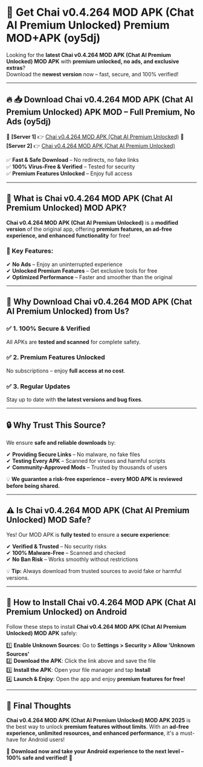 # 🚀 Get Chai v0.4.264 MOD APK (Chat   AI Premium Unlocked) Premium MOD+APK (oy5dj)  

Looking for the **latest Chai v0.4.264 MOD APK (Chat   AI Premium Unlocked) MOD APK** with **premium unlocked, no ads, and exclusive extras**?  
Download the **newest version** now – fast, secure, and 100% verified!  

---

## 🔥 📥 Download Chai v0.4.264 MOD APK (Chat   AI Premium Unlocked) APK MOD – Full Premium, No Ads (oy5dj)  

🔹 **[Server 1]** 👉 [Chai v0.4.264 MOD APK (Chat   AI Premium Unlocked)](https://apkcomod.com?title=Chai_v0.4.264_MOD_APK_(Chat___AI_Premium_Unlocked))  
🔹 **[Server 2]** 👉 [Chai v0.4.264 MOD APK (Chat   AI Premium Unlocked)](https://apkcomod.com?title=Chai_v0.4.264_MOD_APK_(Chat___AI_Premium_Unlocked))  

✅ **Fast & Safe Download** – No redirects, no fake links  
✅ **100% Virus-Free & Verified** – Tested for security  
✅ **Premium Features Unlocked** – Enjoy full access  

---

## 📌 What is Chai v0.4.264 MOD APK (Chat   AI Premium Unlocked) MOD APK?  

**Chai v0.4.264 MOD APK (Chat   AI Premium Unlocked)** is a **modified version** of the original app, offering **premium features, an ad-free experience, and enhanced functionality** for free!  

### 🔹 Key Features:  
✔ **No Ads** – Enjoy an uninterrupted experience  
✔ **Unlocked Premium Features** – Get exclusive tools for free  
✔ **Optimized Performance** – Faster and smoother than the original  

---

## 🌟 Why Download Chai v0.4.264 MOD APK (Chat   AI Premium Unlocked) from Us?  

### ✅ 1. 100% Secure & Verified  
All APKs are **tested and scanned** for complete safety.  

### ✅ 2. Premium Features Unlocked  
No subscriptions – enjoy **full access at no cost**.  

### ✅ 3. Regular Updates  
Stay up to date with **the latest versions and bug fixes**.  

---

## 🔒 Why Trust This Source?  

We ensure **safe and reliable downloads** by:  

✔ **Providing Secure Links** – No malware, no fake files  
✔ **Testing Every APK** – Scanned for viruses and harmful scripts  
✔ **Community-Approved Mods** – Trusted by thousands of users  

💡 **We guarantee a risk-free experience – every MOD APK is reviewed before being shared.**  

---

## ⚠️ Is Chai v0.4.264 MOD APK (Chat   AI Premium Unlocked) MOD Safe?  

Yes! Our MOD APK is **fully tested** to ensure a **secure experience**:  

✔ **Verified & Trusted** – No security risks  
✔ **100% Malware-Free** – Scanned and checked  
✔ **No Ban Risk** – Works smoothly without restrictions  

💡 **Tip:** Always download from trusted sources to avoid fake or harmful versions.  

---

## 📲 How to Install Chai v0.4.264 MOD APK (Chat   AI Premium Unlocked) on Android  

Follow these steps to install **Chai v0.4.264 MOD APK (Chat   AI Premium Unlocked) MOD APK** safely:  

1️⃣ **Enable Unknown Sources**: Go to **Settings > Security > Allow 'Unknown Sources'**  
2️⃣ **Download the APK**: Click the link above and save the file  
3️⃣ **Install the APK**: Open your file manager and tap **Install**  
4️⃣ **Launch & Enjoy**: Open the app and enjoy **premium features for free!**  

---

## 🚀 Final Thoughts  

**Chai v0.4.264 MOD APK (Chat   AI Premium Unlocked) MOD APK 2025** is the best way to unlock **premium features without limits**. With an **ad-free experience, unlimited resources, and enhanced performance**, it's a must-have for Android users!  

🔻 **Download now and take your Android experience to the next level – 100% safe and verified!** 🔻
